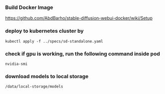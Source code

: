 ### Build Docker Image
https://github.com/AbdBarho/stable-diffusion-webui-docker/wiki/Setup
### deploy to kubernetes cluster by
`kubectl apply -f ../specs/sd-standalone.yaml`
### check if gpu is working, run the following command inside pod
```
nvidia-smi
```
### download models to local storage
```
/data/local-storage/models
```
